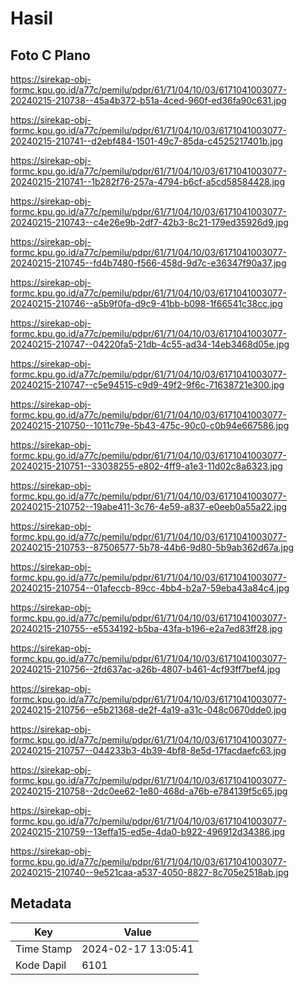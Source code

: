 # Hasil

## Foto C Plano

https://sirekap-obj-formc.kpu.go.id/a77c/pemilu/pdpr/61/71/04/10/03/6171041003077-20240215-210738--45a4b372-b51a-4ced-960f-ed36fa90c631.jpg

https://sirekap-obj-formc.kpu.go.id/a77c/pemilu/pdpr/61/71/04/10/03/6171041003077-20240215-210741--d2ebf484-1501-49c7-85da-c4525217401b.jpg

https://sirekap-obj-formc.kpu.go.id/a77c/pemilu/pdpr/61/71/04/10/03/6171041003077-20240215-210741--1b282f76-257a-4794-b6cf-a5cd58584428.jpg

https://sirekap-obj-formc.kpu.go.id/a77c/pemilu/pdpr/61/71/04/10/03/6171041003077-20240215-210743--c4e26e9b-2df7-42b3-8c21-179ed35926d9.jpg

https://sirekap-obj-formc.kpu.go.id/a77c/pemilu/pdpr/61/71/04/10/03/6171041003077-20240215-210745--fd4b7480-f566-458d-9d7c-e36347f90a37.jpg

https://sirekap-obj-formc.kpu.go.id/a77c/pemilu/pdpr/61/71/04/10/03/6171041003077-20240215-210746--a5b9f0fa-d9c9-41bb-b098-1f66541c38cc.jpg

https://sirekap-obj-formc.kpu.go.id/a77c/pemilu/pdpr/61/71/04/10/03/6171041003077-20240215-210747--04220fa5-21db-4c55-ad34-14eb3468d05e.jpg

https://sirekap-obj-formc.kpu.go.id/a77c/pemilu/pdpr/61/71/04/10/03/6171041003077-20240215-210747--c5e94515-c9d9-49f2-9f6c-71638721e300.jpg

https://sirekap-obj-formc.kpu.go.id/a77c/pemilu/pdpr/61/71/04/10/03/6171041003077-20240215-210750--1011c79e-5b43-475c-90c0-c0b94e667586.jpg

https://sirekap-obj-formc.kpu.go.id/a77c/pemilu/pdpr/61/71/04/10/03/6171041003077-20240215-210751--33038255-e802-4ff9-a1e3-11d02c8a6323.jpg

https://sirekap-obj-formc.kpu.go.id/a77c/pemilu/pdpr/61/71/04/10/03/6171041003077-20240215-210752--19abe411-3c76-4e59-a837-e0eeb0a55a22.jpg

https://sirekap-obj-formc.kpu.go.id/a77c/pemilu/pdpr/61/71/04/10/03/6171041003077-20240215-210753--87506577-5b78-44b6-9d80-5b9ab362d67a.jpg

https://sirekap-obj-formc.kpu.go.id/a77c/pemilu/pdpr/61/71/04/10/03/6171041003077-20240215-210754--01afeccb-89cc-4bb4-b2a7-59eba43a84c4.jpg

https://sirekap-obj-formc.kpu.go.id/a77c/pemilu/pdpr/61/71/04/10/03/6171041003077-20240215-210755--e5534192-b5ba-43fa-b196-e2a7ed83ff28.jpg

https://sirekap-obj-formc.kpu.go.id/a77c/pemilu/pdpr/61/71/04/10/03/6171041003077-20240215-210756--2fd637ac-a26b-4807-b461-4cf93ff7bef4.jpg

https://sirekap-obj-formc.kpu.go.id/a77c/pemilu/pdpr/61/71/04/10/03/6171041003077-20240215-210756--e5b21368-de2f-4a19-a31c-048c0670dde0.jpg

https://sirekap-obj-formc.kpu.go.id/a77c/pemilu/pdpr/61/71/04/10/03/6171041003077-20240215-210757--044233b3-4b39-4bf8-8e5d-17facdaefc63.jpg

https://sirekap-obj-formc.kpu.go.id/a77c/pemilu/pdpr/61/71/04/10/03/6171041003077-20240215-210758--2dc0ee62-1e80-468d-a76b-e784139f5c65.jpg

https://sirekap-obj-formc.kpu.go.id/a77c/pemilu/pdpr/61/71/04/10/03/6171041003077-20240215-210759--13effa15-ed5e-4da0-b922-496912d34386.jpg

https://sirekap-obj-formc.kpu.go.id/a77c/pemilu/pdpr/61/71/04/10/03/6171041003077-20240215-210740--9e521caa-a537-4050-8827-8c705e2518ab.jpg


## Metadata

| Key        | Value               |
| ---------- | ------------------- |
| Time Stamp | 2024-02-17 13:05:41 |
| Kode Dapil | 6101                |



